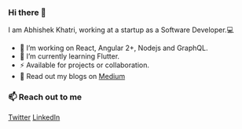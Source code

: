 ### Hi there 👋

I am Abhishek Khatri, working at a startup as a Software Developer.💻


- 🔭 I’m working on React, Angular 2+, Nodejs and GraphQL.
- 🌱 I’m currently learning Flutter.
- ⚡  Available for projects or collaboration.
- 💬 Read out my blogs on [Medium](https://medium.com/@abhikhatri67)

### 📫 Reach out to me
[Twitter](https://www.twitter.com/in/abhikhatri67/)
[LinkedIn](https://www.linkedin.com/in/abhikhatri67/)
